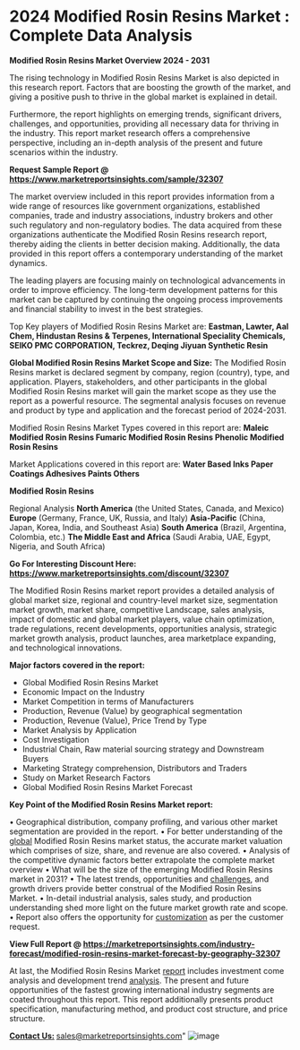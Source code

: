 # 2024 Modified Rosin Resins Market : Complete Data Analysis

<Strong> Modified Rosin Resins Market Overview 2024 - 2031</strong>

The rising technology in Modified Rosin Resins Market is also depicted in this research report. Factors that are boosting the growth of the market, and giving a positive push to thrive in the global market is explained in detail.

Furthermore, the report highlights on emerging trends, significant drivers, challenges, and opportunities, providing all necessary data for thriving in the industry. This report market research offers a comprehensive perspective, including an in-depth analysis of the present and future scenarios within the industry.

<strong>Request Sample Report @ <a href=https://www.marketreportsinsights.com/sample/32307>https://www.marketreportsinsights.com/sample/32307</a></strong>

The market overview included in this report provides information from a wide range of resources like government organizations, established companies, trade and industry associations, industry brokers and other such regulatory and non-regulatory bodies. The data acquired from these organizations authenticate the Modified Rosin Resins research report, thereby aiding the clients in better decision making. Additionally, the data provided in this report offers a contemporary understanding of the market dynamics.

The leading players are focusing mainly on technological advancements in order to improve efficiency. The long-term development patterns for this market can be captured by continuing the ongoing process improvements and financial stability to invest in the best strategies.

Top Key players of Modified Rosin Resins Market are:
<strong>Eastman, Lawter, Aal Chem, Hindustan Resins & Terpenes, International Speciality Chemicals, SEIKO PMC CORPORATION, Teckrez, Deqing Jiyuan Synthetic Resin</strong>

<strong><b>Global Modified Rosin Resins Market Scope and Size:</b></strong>
The Modified Rosin Resins market is declared segment by company, region (country), type, and application. Players, stakeholders, and other participants in the global Modified Rosin Resins market will gain the market scope as they use the report as a powerful resource. The segmental analysis focuses on revenue and product by type and application and the forecast period of 2024-2031.

Modified Rosin Resins Market Types covered in this report are:
<strong>Maleic Modified Rosin Resins
Fumaric Modified Rosin Resins
Phenolic Modified Rosin Resins</strong>

Market Applications covered in this report are:
<strong>Water Based Inks
Paper Coatings
Adhesives
Paints
Others

Modified Rosin Resins</strong> 

Regional Analysis
<strong>North America</strong> (the United States, Canada, and Mexico)
<strong>Europe</strong> (Germany, France, UK, Russia, and Italy)
<strong>Asia-Pacific</strong> (China, Japan, Korea, India, and Southeast Asia)
<strong>South America</strong> (Brazil, Argentina, Colombia, etc.)
<strong>The Middle East and Africa</strong> (Saudi Arabia, UAE, Egypt, Nigeria, and South Africa)

<strong>Go For Interesting Discount Here: <a href=https://www.marketreportsinsights.com/discount/32307>https://www.marketreportsinsights.com/discount/32307</a></strong>

The Modified Rosin Resins market report provides a detailed analysis of global market size, regional and country-level market size, segmentation market growth, market share, competitive Landscape, sales analysis, impact of domestic and global market players, value chain optimization, trade regulations, recent developments, opportunities analysis, strategic market growth analysis, product launches, area marketplace expanding, and technological innovations.

<strong><b>Major factors covered in the report:</b></strong>
<ul>
  <li>Global Modified Rosin Resins Market </li>
  <li>Economic Impact on the Industry</li>
  <li>Market Competition in terms of Manufacturers</li>
  <li>Production, Revenue (Value) by geographical segmentation</li>
  <li>Production, Revenue (Value), Price Trend by Type</li>
  <li>Market Analysis by Application</li>
  <li>Cost Investigation</li>
  <li>Industrial Chain, Raw material sourcing strategy and Downstream Buyers</li>
  <li>Marketing Strategy comprehension, Distributors and Traders</li>
  <li>Study on Market Research Factors</li>
  <li>Global Modified Rosin Resins Market Forecast</li>
</ul>

<strong><b>Key Point of the Modified Rosin Resins Market report:</b></strong>

• Geographical distribution, company profiling, and various other market segmentation are provided in the report.
• For better understanding of the <a href=https://www.hashtap.com/@haneul.takahiro/tennisschl%C3%A4ger-markt-info-2021-swot-analyse-schl%C3%BCsselindikatoren-prognose-bis-2026-wilson-babolat-dunlop-volkl-ampb_7Zm9BwP>global</a> Modified Rosin Resins market status, the accurate market valuation which comprises of size, share, and revenue are also covered.
• Analysis of the competitive dynamic factors better extrapolate the complete market overview
• What will be the size of the emerging Modified Rosin Resins market in 2031?
• The latest trends, opportunities and <a href=https://www.hashtap.com/@saviya.goto/%D0%B4%D0%B8%D1%84%D1%84%D0%B5%D1%80%D0%B5%D0%BD%D1%86%D0%B8%D0%B0%D0%BB%D1%8C%D0%BD%D1%8B%D0%B5-%D0%B4%D0%B0%D1%82%D1%87%D0%B8%D0%BA%D0%B8-%D0%B4%D0%B0%D0%B2%D0%BB%D0%B5%D0%BD%D0%B8%D1%8F-%D1%80%D1%8B%D0%BD%D0%BE%D0%BA-%D0%BF%D0%BE%D0%BB%D0%BD%D1%8B%D0%B9-%D0%BE%D1%82%D1%87%D0%B5%D1%82-%D0%B2-%D1%84%D0%BE%D1%80%D0%BC%D0%B0%D1%82%D0%B5-pdf-%D0%B7%D0%B0-2021-%D0%B3%D0%BE%D0%B4-honeywell-abb-amphenol-panasonic-siemens-QbMy32P6nyMZ>challenges</a>, and growth drivers provide better construal of the Modified Rosin Resins Market.
• In-detail industrial analysis, sales study, and production understanding shed more light on the future market growth rate and scope.
• Report also offers the opportunity for <a href=https://www.hashtap.com/@saviya.goto/%E3%83%94%E3%82%B9%E3%83%88%E3%83%B3%E3%83%94%E3%83%B3%E5%B8%82%E5%A0%B42021-2028%E5%B9%B4%E3%81%BE%E3%81%A7%E3%81%AB%E5%A4%A7%E3%81%8D%E3%81%AA%E5%8B%95%E3%81%8D%E3%81%8C%E8%A6%8B%E3%82%89%E3%82%8C%E3%82%8B%E3%81%8B%E3%82%82%E3%81%97%E3%82%8C%E3%81%BE%E3%81%9B%E3%82%93-mahle-gmbh-germany-aisin-seiki-japan-federal-mogul-u-s-kspg-26gKZoaR5Wgq>customization</a> as per the customer request.

<strong><b>View Full Report @ <a href=https://marketreportsinsights.com/industry-forecast/modified-rosin-resins-market-forecast-by-geography-32307>https://marketreportsinsights.com/industry-forecast/modified-rosin-resins-market-forecast-by-geography-32307</a></b></strong>

At last, the Modified Rosin Resins Market <a href=SACHIN>report</a> includes investment come analysis and development trend <a href=https://www.hashtap.com/@haneul.takahiro/polypropylen-markt-2021-vollst%C3%A4ndiger-technischer-und-beschreibender-bericht-mit-lyondellbasell-sabic-braskem-total-exxonmobil-obwzKP_xoGpj>analysis</a>. The present and future opportunities of the fastest growing international industry segments are coated throughout this report. This report additionally presents product specification, manufacturing method, and product cost structure, and price structure.

<strong><b><a href=https://www.hashtap.com/@saviya.goto/%D1%82%D0%B5%D1%80%D0%BC%D0%BE%D1%80%D0%B5%D0%B0%D0%BA%D1%82%D0%B8%D0%B2%D0%BD%D1%8B%D1%85-%D0%BA%D0%BE%D0%BC%D0%BF%D0%BE%D0%B7%D0%B8%D1%82%D0%BE%D0%B2-%D1%80%D1%8B%D0%BD%D0%BE%D0%BA-2021-%D0%BE%D0%B1%D0%BD%D0%BE%D0%B2%D0%BB%D0%B5%D0%BD-%D1%82%D0%B5%D0%BA%D1%83%D1%89%D0%B8%D0%B9-%D1%82%D0%B5%D1%85%D0%BD%D0%B8%D1%87%D0%B5%D1%81%D0%BA%D0%B8%D0%B9-%D0%BE%D1%82%D1%87%D0%B5%D1%82-agy-holdings-carbon-mods-chongqing-polycomp-internation-ndlx7Q2bnqlW>Contact Us:</a>
</b></strong>sales@marketreportsinsights.com"
![image](https://github.com/Soheiyo/Market-Reports-Insights/assets/158296807/7c475370-fcc5-423f-8fc2-f9f8d94b6972)
